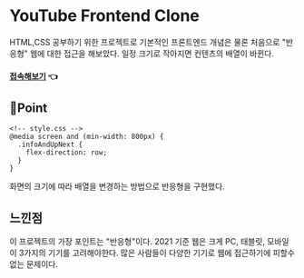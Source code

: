 # YouTube Frontend Clone


HTML,CSS 공부하기 위한 프로젝트로 기본적인 프론트엔드 개념은 물론 처음으로 "반응형" 웹에 대한 접근을 해보았다. 일정 크기로 작아지면 컨텐츠의 배열이 바뀐다.

#### [접속해보기](https://jin0kim326.github.io/frontend-youtube-clone/) 👈

## 💪Point

```
<!-- style.css -->
@media screen and (min-width: 800px) {
  .infoAndUpNext {
    flex-direction: row;
  }
}
```

화면의 크기에 따라 배열을 변경하는 방법으로 반응형을 구현했다.

## 느낀점

이 프로젝트의 가장 포인트는 "반응형"이다. 2021 기준 웹은 크게 PC, 태블릿, 모바일 이 3가지의 기기를 고려해야한다. 많은 사람들이 다양한 기기로 웹에 접근하기에 피할수 없는 문제이다.
